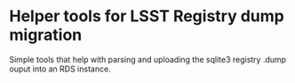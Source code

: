# Helper tools for LSST Registry dump migration


Simple tools that help with parsing and uploading the sqlite3 registry .dump ouput into an RDS instance.